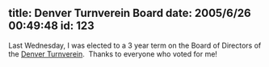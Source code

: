 title: Denver Turnverein Board
date: 2005/6/26 00:49:48
id: 123
---
Last Wednesday, I was elected to a 3 year term on the Board of Directors of the [Denver Turnverein](http://www.denverturnverein.org).  Thanks to everyone who voted for me!
